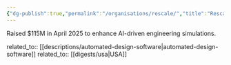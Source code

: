 ```yaml
---
{"dg-publish":true,"permalink":"/organisations/rescale/","title":"Rescale"}
---
```



Raised $115M in April 2025 to enhance AI-driven engineering simulations.

related_to:: [[descriptions/automated-design-software\|automated-design-software]]
related_to:: [[digests/usa\|USA]]
